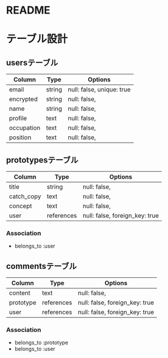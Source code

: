 # README

# テーブル設計

## usersテーブル
| Column     | Type   | Options                   |
| ---------- | ------ | ------------------------- |
| email      | string | null: false, unique: true |
| encrypted  | string | null: false,              |
| name       | string | null: false,              |
| profile    | text   | null: false,              |
| occupation | text   | null: false,              |
| position   | text   | null: false,              |

## prototypesテーブル
| Column     | Type       | Options                        |
| ---------- | ---------- | ------------------------------ |
| title      | string     | null: false,                   |
| catch_copy | text       | null: false,                   |
| concept    | text       | null: false,                   |
| user       | references | null: false, foreign_key: true |

### Association
- belongs_to :user

## commentsテーブル
| Column    | Type       | Options                        |
| --------- | ---------- | ------------------------------ |
| content   | text       | null: false,                   |
| prototype | references | null: false, foreign_key: true |
| user      | references | null: false, foreign_key: true |

### Association
- belongs_to :prototype
- belongs_to :user
